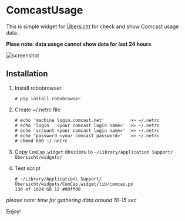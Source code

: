 # ComcastUsage

This is simple widget for [Übersicht](http://tracesof.net/uebersicht/) for check and show Comcast usage data.

**Plase note: data usege cannot show data for last 24 hours**

![screenshot](https://github.com/aplsms/ComcastUsage/ComCap.png "Screenshot")

## Installation

1. Install robobrowser
    ```
    # pip install robobrowser
    ```

2. Create ~/.netrc file

    ```
    # echo 'machine login.comcast.net'          >> ~/.netrc
    # echo 'login   <your comcast login name>'  >> ~/.netrc
    # echo 'account <your comcast login name>'  >> ~/.netrc
    # echo 'password <your comcast password>'   >> ~/.netrc
    # chmod 600 ~/.netrc
    ```

3. Copy `ComCap.widget` directoru to `~/Library/Application Support/Übersicht/widgets/`

4. Test script

    ```
    # ~/Library/Application\ Support/Übersicht/widgets/ComCap.widget/lib/comcap.py
    130 of 1024 GB 12 #00ff00
    ```
_please note: time for gathering data around 10-15 sec_

Enjoy!